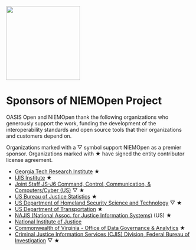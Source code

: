 <img src="artwork/NIEM-NO-Logo-v5.png" width="200">


# Sponsors of NIEMOpen Project

OASIS Open and NIEMOpen thank the following organizations who generously support the work, funding the development of the interoperability standards and open source tools that their organizations and customers depend on.  

Organizations marked with a &bigtriangledown; symbol support NIEMOpen as a premier sponsor. Organizations marked with &bigstar; have signed the entity contributor license agreement.

* [Georgia Tech Research Institute](https://gtri.gatech.edu/) &bigstar;
* [IJIS Institute](https://ijis.org/) &bigstar;
* [Joint Staff JS-J6 Command, Control, Communication, & Computers/Cyber (US)](https://www.jcs.mil/Directorates/J6-C4-Cyber/) &bigtriangledown; &bigstar;
* [US Bureau of Justice Statistics](https://bjs.ojp.gov/) &bigstar;
* [US Department of Homeland Security Science and Technology](https://www.dhs.gov/science-and-technology) &bigtriangledown; &bigstar;
* [US Department of Transportation](https://www.transportation.gov/) &bigstar;
* [NAJIS (National Assoc. for Justice Information Systems)](https://www.najis.org/) (US) &bigstar;
* [National Institute of Justice](https://nij.ojp.gov/)
* [Commonwealth of Virginia - Office of Data Governance & Analytics](https://www.odga.virginia.gov/) &bigstar;
* [Criminal Justice Information Services (CJIS) Division, Federal Bureau of Investigation](https://www.fbi.gov/services/cjis) &bigtriangledown; &bigstar;
